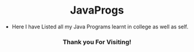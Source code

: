 <h1 style = "text-align: center">
 JavaProgs
</h1>

* Here I have Listed all my Java Programs learnt in college as well as self.
   
   
 <h3 style = "text-align: center">  Thank you For Visiting! </h3>